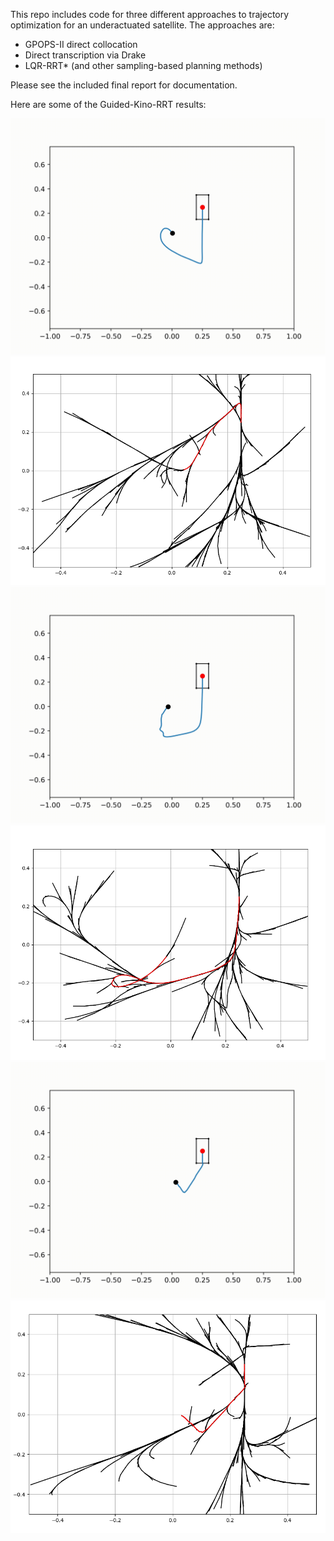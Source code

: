 This repo includes code for three different approaches to trajectory optimization for an underactuated satellite. The approaches are:

* GPOPS-II direct collocation
* Direct transcription via Drake
* LQR-RRT* (and other sampling-based planning methods)

Please see the included final report for documentation.

Here are some of the Guided-Kino-RRT results:

![ ](/media/1.gif)
![ ](/media/1.png)
![ ](/media/2.gif)
![ ](/media/2.png)
![ ](/media/3.gif)
![ ](/media/3.png)
